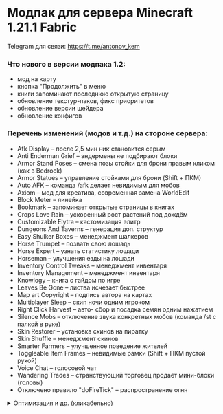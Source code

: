 # Модпак для сервера Minecraft 1.21.1 Fabric

Telegram для связи: https://t.me/antonov_kem

### Что нового в версии модпака 1.2:
- мод на карту
- кнопка "Продолжить" в меню
- книги запоминают последнюю открытую страницу
- обновление текстур-паков, фикс приоритетов
- обновление версии шейдера
- обновление конфигов

### Перечень изменений (модов и т.д.) на стороне сервера:
- Afk Display – после 2,5 мин ник становится серым
- Anti Enderman Grief – эндермены не подбирают блоки
- Armor Stand Poses – смена позы стойки для брони правым кликом (как в Bedrock)
- Armor Statues – управление стойками для брони (Shift + ПКМ)
- Auto AFK – команда /afk делает невидимым для мобов
- Axiom – мод для креатива, современная замена WorldEdit
- Block Meter – линейка
- Bookmark – запоминает открытые страницы в книгах
- Crops Love Rain – ускоренный рост растений под дождём
- Customizable Elytra – кастомизация элитр
- Dungeons And Taverns – генерация доп. структур
- Easy Shulker Boxes – менеджмент шалкеров
- Horse Trumpet – позвать свою лошадь
- Horse Expert – узнать статистику лошади
- Horseman – улучшения езды на лошади
- Inventory Control Tweaks – менеджмент инвентаря
- Inventory Management – менеджмент инвентаря
- Knowlogy – книга с гайдом по игре
- Leaves Be Gone – листва исчезает быстрее
- Map art Copyright – подпись автора на картах
- Multiplayer Sleep – скип ночи одним игроком
- Right Click Harvest – авто- сбор и посадка семян одним нажатием
- Silence Mobs – отключение звука конкретных мобов (команда /st с палкой в руке)
- Skin Restorer – установка скинов на пиратку
- Skin Shuffle – менеджмент скинов
- Smarter Farmers – улучшенное поведение жителей
- Toggleable Item Frames – невидимые рамки (Shift + ПКМ пустой рукой)
- Voice Chat – голосовой чат
- Wandering Trades – странствующий торговец продаёт мини-блоки (головы)
- Отключено правило "doFireTick" – распространение огня

<details><summary>Оптимизация и др. (кликабельно)</summary>

<ul>
  <li>Alternate Current – оптимизация редстоуна</li>
  <li>AltX – логгирование IP адресов (т.к. сервер пиратский)</li>
  <li>Clumps – оптимизация сфер опыта</li>
  <li>Easy Auth – пароль для входа на сервер</li>
  <li>Krypton – оптимизация сервера</li>
  <li>Let Me Despawn – разрешает деспаун мобов с предметами</li>
  <li>Lithium – общая оптимизация</li>
  <li>ModernFix – общая оптимизация</li>
  <li>Noisium – оптимизация генерации мира</li>
  <li>Spark – диагностика сервера</li>
  <li>TT20 – имитация отсутствия лагов на сервере</li>
</ul>  

 </details>

